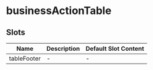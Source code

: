 # businessActionTable

## Slots

<!-- @vuese:businessActionTable:slots:start -->
|Name|Description|Default Slot Content|
|---|---|---|
|tableFooter|-|-|

<!-- @vuese:businessActionTable:slots:end -->


